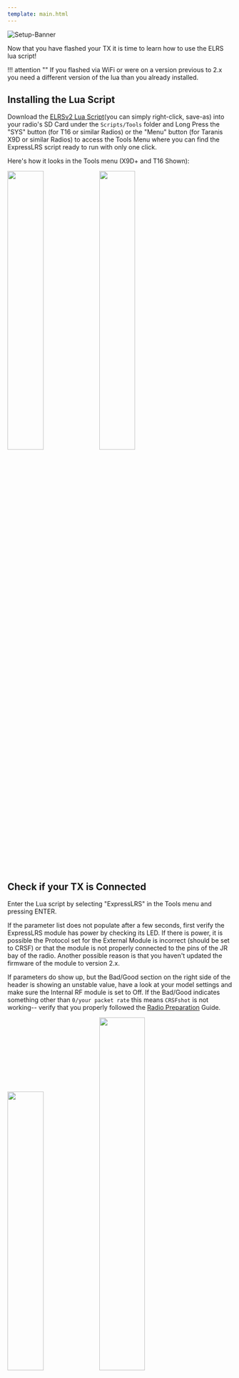 ```yaml
---
template: main.html
---
```


![Setup-Banner](https://github.com/ExpressLRS/ExpressLRS-Hardware/raw/master/img/quick-start.png)

Now that you have flashed your TX it is time to learn how to use the ELRS lua script!

!!! attention ""
    If you flashed via WiFi or were on a version previous to 2.x you need a different version of the lua than you already installed.

## Installing the Lua Script

Download the [ELRSv2 Lua Script](https://raw.githubusercontent.com/ExpressLRS/ExpressLRS/master/src/lua/elrsV2.lua)(you can simply right-click, save-as) into your radio's SD Card under the `Scripts/Tools` folder and Long Press the "SYS" button (for T16 or similar Radios) or the "Menu" button (for Taranis X9D or similar Radios) to access the Tools Menu where you can find the ExpressLRS script ready to run with only one click.

Here's how it looks in the Tools menu (X9D+ and T16 Shown):

<img src="../../assets/images/lua1.jpg" width ="40%">
<img src="../../assets/images/lua2.jpg" width ="40%">

## Check if your TX is Connected

Enter the Lua script by selecting "ExpressLRS" in the Tools menu and pressing ENTER.

If the parameter list does not populate after a few seconds, first verify the ExpressLRS module has power by checking its LED. If there is power, it is possible the Protocol set for the External Module is incorrect (should be set to CRSF) or that the module is not properly connected to the pins of the JR bay of the radio. Another possible reason is that you haven't updated the firmware of the module to version 2.x.

If parameters do show up, but the Bad/Good section on the right side of the header is showing an unstable value, have a look at your model settings and make sure the Internal RF module is set to Off. If the Bad/Good indicates something other than `0/your packet rate` this means `CRSFshot` is not working-- verify that you properly followed the [Radio Preparation](./../tx-prep) Guide.

<img src="../../assets/images/lua3.jpg" width = "40%">
<img src="../../assets/images/lua/config-bw.png" width = "45%">

The `master   942c40` from the photo above is the git commit hash of the firmware version that the module has. You can reference this hash from [Releases](https://github.com/ExpressLRS/ExpressLRS/releases). On the first photo above, `master` means the module is flashed with the Master branch with the git commit `942c40`. If you're on a Released version or a Release Candidate, this will read something like `2.0` or `2.0-RC1` plus the commit hash of the release.

!!! note ""
    Colors may differ from Handset to Handset, depending on the current theme in use.

## Understanding and Using the Lua Script
Now, we can explore the complexities of the lua script, and how to interpret each of its many sections. ExpressLRS supports multiple configuration profiles, and the configuration profile is selected by setting the "Receiver" property in handset Model Setup -> External Module -> Receiver (number).

<img src="../../assets/images/modelcfg.jpg" width = "60%" />

### Packet Rate and Telemetry Ratio

These are shown as `Packet Rate` and `Telem Ratio` in the lua script, which allow you to change your performance parameters. 

* `Packet Rate` sets how fast data packets are sent, higher rates send packets more frequently and have lower latency, but have reduced range. The options for Team2.4 are: `50, 150, 250 & 500` Hz and the options for Team900 are `25, 50, 100 & 200` Hz. The number following the rate in parentheses (e.g. -105dBm for 500Hz) is the Sensitivity Limit for the rate, the lowest RSSI where packets will still be received. See [Signal Health](../../info/signal-health) for more information about the sensitivity limit.

* `Telem Ratio` sets the telemetry ratio, how much of the packet rate is used to send telemetry. The options, in order of increasing telemetry rate, are: `Off, 1:128, 1:64, 1:32, 1:16, 1:8, 1:4, 1:2`. A Telem Ratio of 1:64 means one out of every 64 packets are used for telemetry data. For information on telemetry setup, see [First Flight: Telemetry](./../pre-1stflight/#telemetry) and [Telemetry Bandwidth](../../info/telem-bandwidth/).

### Switch Mode

The Switch Mode setting controls how channels AUX1-AUX8 are sent to the receiver (the 4 main channels are always 10-bit). The options are `Hybrid & Wide`. **Hybrid** mode is 6x 2/3/6-position + 1x 16-position, and **Wide** is 7x 64 or 128-position. For detail about the differences, see the [Switch Configs](../../software/switch-config/) documentation.

### Model Match

Model Match is used to prevent accidentally selecting the wrong model in the handset and flying with an unexpected handset or ELRS configuration. Setting this to `On` while a receiver is connected will make that receiver only connect with the current Receiver ID. Setting it to `Off` will allow a connection with any bound receiver (including those using a Bind Phrase). Both sides of the connection must agree on their Model Match setting. For a detailed explanation of how this restricts connections see [Model Match](../../software/model-config-match/#model-match).


### TX Power

<img src="../../assets/images/lua/pwrrm.png" width = "40%"> 
<img src="../../assets/images/lua/power-bw.png" width = "50%"> 

TX Power is a folder, press ENTER to enter the TX Power settings and use RTN/EXIT to exit the folder.

* `Max Power` sets the maxumum power level your TX will transmit at. Selecting a power level higher or lower than your TX supports will revert to the closest supported level. The options are `10, 25, 50, 100, 250, 500, 1000 & 2000` mW. If Dynamic Power is set to `Off` this is the power level your TX always uses. 

* `Dynamic` enables the Dynamic Power feature. `Off` means that the TX will transmit at Max Power at all times. `On` means the TX will dynamically _lower_ power to save energy when maximum power is not needed. The options `AUX9, AUX10, AUX11, AUX12` indicate that the TX can be changed from max power to dynamic power by changing the position of a switch. where switch HIGH (>1500us) = dynamic power, switch LOW (<1500us) = max power. For more information, [Dynamic Transmit Power](../../software/dynamic-transmit-power) provides a deeper dive on the algorithm and usage.

* `Fan Thresh` sets the power level the Fan in your module should activate. Note that not all modules have a Fan header that benefits from the setting. If this is set to 100mW, then the fan should spin up if you set `Max Power` to 100mW with `Dynamic` set to OFF. Default fan threshold is 250mW.

### VTX Administrator

<img src="../../assets/images/lua/vtxrm.png" width = "40%">
<img src="../../assets/images/lua/vtx-bw.png" width = "50%">

VTX Administrator allows you to change your VTX settings directly from your radio, and have those VTX settings be applied to any receiver you connect to. The VTX settings are sent every time a new connection is acquired, or when `[Send VTX]` is pressed. **VTX Administrator will only send data when disarmed**

* `Band` sets the VTX band, the options are `Off, A, B, E, F, R & L`, the standard analog FPV bands. `Off` means that VTX Administrator will not adjust any VTX settings.

* `Channel` sets the VTX channel, the options are `1, 2, 3, 4, 5, 6, 7 & 8` which are the standard channels in the above bands.

* `Pwr Lvl` sets the VTX power by index, the options are `-, 1, 2, 3, 4, 5, 6, 7, & 8` which are the power levels that your VTX can do. Refer to your VTX table settings on the flight controller for the exact power levels. For example a VTX may have 1 = 25mW, 2 = 100mwW, 3 = 200mW, 4 = 500mW.

* `Pitmode` the options are `On & Off` which allow you to quickly switch into or out of pitmode

* Finally pressing the `[Send VTX]` button sends the configured settings to the receiver and on to the VTX. These settings are also sent every time a connection is established.

### WiFi Connectivity

<img src="../../assets/images/lua/wifirm.png" width = "40%">
<img src="../../assets/images/lua/wifi-bw.png" width = "50%">

This section contains all the WiFi-related functions.

* `Enable WiFi` will activate Tx module WiFi mode for updating via WiFi (if the Tx Module has WiFi Capabilities). Visit [this page](../../software/updating/wifi-updating) for instructions on how the updating process works.

* `Enable Rx WiFi` will put the bound and connected receiver into WiFi mode to facilitate updating via WiFi (if the receiver has WiFi capabilities).

* `Enable Backpack WiFi` will put the Tx Backpack into WiFi mode (available only to TX modules with backpacks connected and updated to the new [Backpack](https://github.com/ExpressLRS/Backpack) firmwares).

* `Enable VRx WiFi` will put the VRx [Backpack](https://github.com/ExpressLRS/Backpack) that is bound and connected to the onboard TX Backpack into WiFi mode to facilitate updating via WiFi.

### Bind
<img src="../../assets/images/lua/bindrm.jpg" width = "35%">
<img src="../../assets/images/lua/bind-bw.png" width = "40%">

Pressing the `[Bind]` button activates binding mode for traditional binding. This does nothing for users who have configured a bind phrase and is not needed. For more information check out this page on [binding](./../binding).

### BLE Joystick (ESP32 TXes Only)
<img src="../../assets/images/lua/blerm.jpg" width = "35%">
<img src="../../assets/images/lua/blejoystick-bw.png" width = "40%">

Pressing the `[BLE Joystick]` selection activates BluetoothLE Joystick mode which allows connection to simulators through the bluetooth of your computer. Reboot or change models to exit this mode.